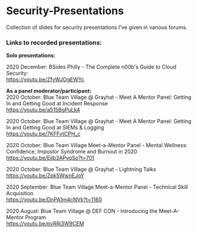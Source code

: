 # Security-Presentations
Collection of slides for security presentations I've given in various forums.

<b><h3>Links to recorded presentations:</h3></b>


<b>Solo presentations:</b>

2020 December: BSides Philly - The Complete n00b's Guide to Cloud Security:
<br>https://youtu.be/ZfyWJOgEWYc


<b>As a panel moderator/participant:</b>
<br>2020 October: Blue Team Village @ Grayhat - Meet A Mentor Panel: Getting In and Getting Good at Incident Response
<br>https://youtu.be/a515BgPuLk4

2020 October: Blue Team Village @ Grayhat - Meet A Mentor Panel: Getting In and Getting Good at SIEMs & Logging
<br>https://youtu.be/7KFFvtCPH_c

2020 October: Blue Team Village Meet-a-Mentor Panel - Mental Wellness: Confidence, Impostor Syndrome and Burnout in 2020
<br>https://youtu.be/Ejjb3APyqSo?t=701

2020 October: Blue Team Village @ Grayhat - Lightning Talks
<br>https://youtu.be/Zpk5WwnEJoY

2020 September: Blue Team Village Meet-a-Mentor Panel - Technical Skill Acquisition
<br>https://youtu.be/DnPA1m4cNVk?t=1160

2020 August: Blue Team Village @ DEF CON - Introducing the Meet-A-Mentor Program
<br>https://youtu.be/pyRRi3W9CEM
